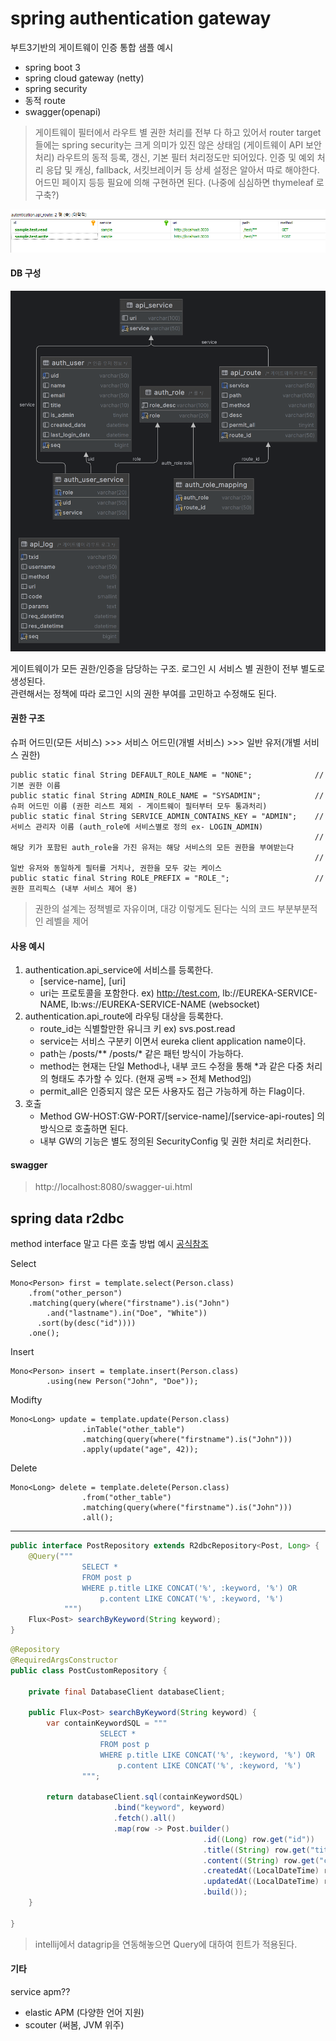 # spring authentication gateway

부트3기반의 게이트웨이 인증 통합 샘플 예시

- spring boot 3
- spring cloud gateway (netty)
- spring security
- 동적 route
- swagger(openapi)

> 게이트웨이 필터에서 라우트 별 권한 처리를 전부 다 하고 있어서 router target들에는 spring security는 크게 의미가 있진 않은 상태임 (게이트웨이 API 보안 처리)
> 라우트의 동적 등록, 갱신, 기본 필터 처리정도만 되어있다. 인증 및 예외 처리 응답 및 캐싱, fallback, 서킷브레이커 등 상세 설정은 알아서 따로 해야한다.
> 어드민 페이지 등등 필요에 의해 구현하면 된다. (나중에 심심하면 thymeleaf 로 구축?)

![img.png](img.png)

#### DB 구성

![img2.png](img2.png)

게이트웨이가 모든 권한/인증을 담당하는 구조. 로그인 시 서비스 별 권한이 전부 별도로 생성된다.   
관련해서는 정책에 따라 로그인 시의 권한 부여를 고민하고 수정해도 된다.   


#### 권한 구조

슈퍼 어드민(모든 서비스) >>> 서비스 어드민(개별 서비스) >>> 일반 유저(개별 서비스 권한)

```
public static final String DEFAULT_ROLE_NAME = "NONE";              // 기본 권한 이름
public static final String ADMIN_ROLE_NAME = "SYSADMIN";            // 슈퍼 어드민 이름 (권한 리스트 제외 - 게이트웨이 필터부터 모두 통과처리)
public static final String SERVICE_ADMIN_CONTAINS_KEY = "ADMIN";    // 서비스 관리자 이름 (auth_role에 서비스별로 정의 ex- LOGIN_ADMIN)
                                                                    // 해당 키가 포함된 auth_role을 가진 유저는 해당 서비스의 모든 권한을 부여받는다
                                                                    // 일반 유저와 동일하게 필터를 거치나, 권한을 모두 갖는 케이스
public static final String ROLE_PREFIX = "ROLE_";                   // 권한 프리픽스 (내부 서비스 제어 용)
```
> 권한의 설계는 정책별로 자유이며, 대강 이렇게도 된다는 식의 코드 부분부분적인 레벨을 제어

#### 사용 예시

1. authentication.api_service에 서비스를 등록한다.
   - [service-name], [uri]
   - uri는 프로토콜을 포함한다. ex) http://test.com, lb://EUREKA-SERVICE-NAME, lb:ws://EUREKA-SERVICE-NAME (websocket)
2. authentication.api_route에 라우팅 대상을 등록한다.
   - route_id는 식별할만한 유니크 키 ex) svs.post.read
   - service는 서비스 구분키 이면서 eureka client application name이다.
   - path는 /posts/** /posts/* 같은 패턴 방식이 가능하다.
   - method는 현재는 단일 Method나, 내부 코드 수정을 통해 *과 같은 다중 처리의 형태도 추가할 수 있다. (현재 공백 => 전체 Method임)
   - permit_all은 인증되지 않은 모든 사용자도 접근 가능하게 하는 Flag이다.
3. 호출
   - Method GW-HOST:GW-PORT/[service-name]/[service-api-routes] 의 방식으로 호출하면 된다.
   - 내부 GW의 기능은 별도 정의된 SecurityConfig 및 권한 처리로 처리한다.

#### swagger 

> http://localhost:8080/swagger-ui.html


## spring data r2dbc

method interface 말고 다른 호출 방법 예시
[공식참조][ref]

Select
```
Mono<Person> first = template.select(Person.class)	
	.from("other_person")
	.matching(query(where("firstname").is("John")			
		.and("lastname").in("Doe", "White"))
	  .sort(by(desc("id"))))													
	.one();		
```

Insert
```
Mono<Person> insert = template.insert(Person.class)	
		.using(new Person("John", "Doe"));
```

Modifty
```
Mono<Long> update = template.update(Person.class)	
				.inTable("other_table")														
				.matching(query(where("firstname").is("John")))		
				.apply(update("age", 42));		
```

Delete
```
Mono<Long> delete = template.delete(Person.class)	
				.from("other_table")															
				.matching(query(where("firstname").is("John")))		
				.all();		
```

---

```java
public interface PostRepository extends R2dbcRepository<Post, Long> {
    @Query("""
                SELECT *
                FROM post p
                WHERE p.title LIKE CONCAT('%', :keyword, '%') OR
                    p.content LIKE CONCAT('%', :keyword, '%')
            """)
    Flux<Post> searchByKeyword(String keyword);
}
```

```java
@Repository
@RequiredArgsConstructor
public class PostCustomRepository {

    private final DatabaseClient databaseClient;

    public Flux<Post> searchByKeyword(String keyword) {
        var containKeywordSQL = """
                    SELECT *
                    FROM post p
                    WHERE p.title LIKE CONCAT('%', :keyword, '%') OR
                        p.content LIKE CONCAT('%', :keyword, '%')
                """;

        return databaseClient.sql(containKeywordSQL)
                       .bind("keyword", keyword)
                       .fetch().all()
                       .map(row -> Post.builder()
                                           .id((Long) row.get("id"))
                                           .title((String) row.get("title"))
                                           .content((String) row.get("content"))
                                           .createdAt((LocalDateTime) row.get("created_at"))
                                           .updatedAt((LocalDateTime) row.get("updated_at"))
                                           .build());
    }

}
```
> intellij에서 datagrip을 연동해놓으면 Query에 대하여 힌트가 적용된다.

#### 기타
service apm??

- elastic APM (다양한 언어 지원)
- scouter (써봄, JVM 위주)


[ref]: https://docs.spring.io/spring-data/relational/reference/r2dbc/entity-persistence.html
